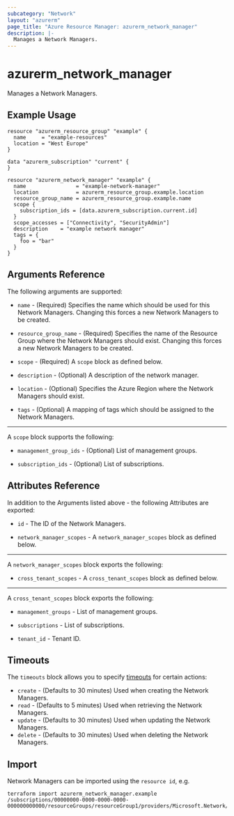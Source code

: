 ```yaml
---
subcategory: "Network"
layout: "azurerm"
page_title: "Azure Resource Manager: azurerm_network_manager"
description: |-
  Manages a Network Managers.
---
```


# azurerm_network_manager

Manages a Network Managers.

## Example Usage

```hcl
resource "azurerm_resource_group" "example" {
  name     = "example-resources"
  location = "West Europe"
}

data "azurerm_subscription" "current" {
}

resource "azurerm_network_manager" "example" {
  name                = "example-network-manager"
  location            = azurerm_resource_group.example.location
  resource_group_name = azurerm_resource_group.example.name
  scope {
    subscription_ids = [data.azurerm_subscription.current.id]
  }
  scope_accesses = ["Connectivity", "SecurityAdmin"]
  description    = "example network manager"
  tags = {
    foo = "bar"
  }
}
```

## Arguments Reference

The following arguments are supported:

* `name` - (Required) Specifies the name which should be used for this Network Managers. Changing this forces a new Network Managers to be created.

* `resource_group_name` - (Required) Specifies the name of the Resource Group where the Network Managers should exist. Changing this forces a new Network Managers to be created.

* `scope` - (Required) A `scope` block as defined below.

* `description` - (Optional) A description of the network manager.

* `location` - (Optional) Specifies the Azure Region where the Network Managers should exist.

* `tags` - (Optional) A mapping of tags which should be assigned to the Network Managers.

---

A `scope` block supports the following:

* `management_group_ids` - (Optional) List of management groups.

* `subscription_ids` - (Optional) List of subscriptions.

## Attributes Reference

In addition to the Arguments listed above - the following Attributes are exported:

* `id` - The ID of the Network Managers.

* `network_manager_scopes` - A `network_manager_scopes` block as defined below.

---

A `network_manager_scopes` block exports the following:

* `cross_tenant_scopes` - A `cross_tenant_scopes` block as defined below.

---

A `cross_tenant_scopes` block exports the following:

* `management_groups` - List of management groups.

* `subscriptions` - List of subscriptions.

* `tenant_id` - Tenant ID.

## Timeouts

The `timeouts` block allows you to specify [timeouts](https://www.terraform.io/docs/configuration/resources.html#timeouts) for certain actions:

* `create` - (Defaults to 30 minutes) Used when creating the Network Managers.
* `read` - (Defaults to 5 minutes) Used when retrieving the Network Managers.
* `update` - (Defaults to 30 minutes) Used when updating the Network Managers.
* `delete` - (Defaults to 30 minutes) Used when deleting the Network Managers.

## Import

Network Managers can be imported using the `resource id`, e.g.

```shell
terraform import azurerm_network_manager.example /subscriptions/00000000-0000-0000-0000-000000000000/resourceGroups/resourceGroup1/providers/Microsoft.Network/networkManagers/networkManager1
```
